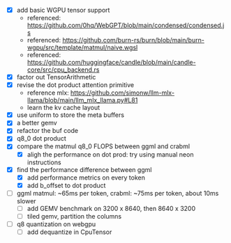 - [x] add basic WGPU tensor support
  - referenced: https://github.com/0hq/WebGPT/blob/main/condensed/condensed.js
  - referenced: https://github.com/burn-rs/burn/blob/main/burn-wgpu/src/template/matmul/naive.wgsl
  - referenced: https://github.com/huggingface/candle/blob/main/candle-core/src/cpu_backend.rs
- [x] factor out TensorArithmetic
- [x] revise the dot product attention primitive
  - reference mlx: https://github.com/simonw/llm-mlx-llama/blob/main/llm_mlx_llama.py#L81
  - learn the kv cache layout
- [x] use uniform to store the meta buffers
- [x] a better gemv
- [x] refactor the buf code
- [x] q8_0 dot product
- [x] compare the matmul q8_0 FLOPS between ggml and crabml
  - [x] aligh the performance on dot prod: try using manual neon instructions
- [x] find the performance difference between ggml
  - [x] add performance metrics on every token
  - [x] add b_offset to dot product
- [ ] ggml matmul: ~65ms per token, crabml: ~75ms per token, about 10ms slower
  - [ ] add GEMV benchmark on 3200 x 8640, then 8640 x 3200
  - [ ] tiled gemv, partition the columns
- [ ] q8 quantization on webgpu
  - [ ] add dequantize in CpuTensor
